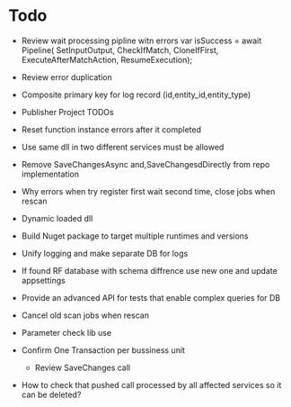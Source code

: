 ﻿# Todo
* Review wait processing pipline witn errors
	var isSuccess = await Pipeline(
        SetInputOutput,
        CheckIfMatch,
        CloneIfFirst,
        ExecuteAfterMatchAction,
        ResumeExecution);
* Review error duplication
* Composite primary key for log record (id,entity_id,entity_type)
* Publisher Project TODOs
* Reset function instance errors after it completed
* Use same dll in two different services must be allowed
* Remove SaveChangesAsync and,SaveChangesdDirectly from repo implementation
* Why errors when try register first wait second time, close jobs when rescan
* Dynamic loaded dll
* Build Nuget package to target multiple runtimes and versions
* Unify logging and make separate DB for logs
* If found RF database with schema diffrence use new one and update appsettings

* Provide an advanced API for tests that enable complex queries for DB

* Cancel old scan jobs when rescan

* Parameter check lib use
* Confirm One Transaction per bussiness unit
	* Review SaveChanges call

* How to check that pushed call processed by all affected services so it can be deleted?